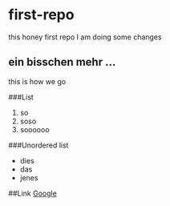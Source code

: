# first-repo
this honey first repo
I am doing some changes

## ein bisschen mehr ...

this is how we go

###List
1. so
2. soso
3. soooooo
   
###Unordered list
- dies
- das
- jenes

##Link [Google](https://www.google.com)
